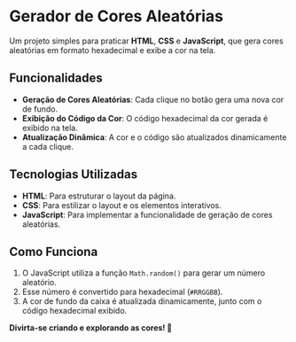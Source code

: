 # Gerador de Cores Aleatórias

Um projeto simples para praticar **HTML**, **CSS** e **JavaScript**, que gera cores aleatórias em formato hexadecimal e exibe a cor na tela.

## Funcionalidades

- **Geração de Cores Aleatórias**: Cada clique no botão gera uma nova cor de fundo.
- **Exibição do Código da Cor**: O código hexadecimal da cor gerada é exibido na tela.
- **Atualização Dinâmica**: A cor e o código são atualizados dinamicamente a cada clique.

## Tecnologias Utilizadas

- **HTML**: Para estruturar o layout da página.
- **CSS**: Para estilizar o layout e os elementos interativos.
- **JavaScript**: Para implementar a funcionalidade de geração de cores aleatórias.

## Como Funciona

1. O JavaScript utiliza a função `Math.random()` para gerar um número aleatório.
2. Esse número é convertido para hexadecimal (`#RRGGBB`).
3. A cor de fundo da caixa é atualizada dinamicamente, junto com o código hexadecimal exibido.

**Divirta-se criando e explorando as cores! 🎨**
